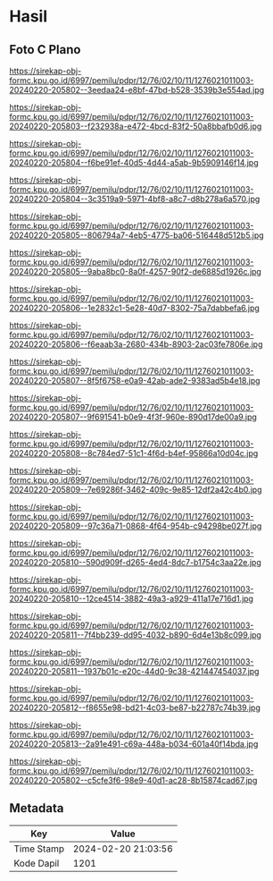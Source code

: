# Hasil

## Foto C Plano

https://sirekap-obj-formc.kpu.go.id/6997/pemilu/pdpr/12/76/02/10/11/1276021011003-20240220-205802--3eedaa24-e8bf-47bd-b528-3539b3e554ad.jpg

https://sirekap-obj-formc.kpu.go.id/6997/pemilu/pdpr/12/76/02/10/11/1276021011003-20240220-205803--f232938a-e472-4bcd-83f2-50a8bbafb0d6.jpg

https://sirekap-obj-formc.kpu.go.id/6997/pemilu/pdpr/12/76/02/10/11/1276021011003-20240220-205804--f6be91ef-40d5-4d44-a5ab-9b5909146f14.jpg

https://sirekap-obj-formc.kpu.go.id/6997/pemilu/pdpr/12/76/02/10/11/1276021011003-20240220-205804--3c3519a9-5971-4bf8-a8c7-d8b278a6a570.jpg

https://sirekap-obj-formc.kpu.go.id/6997/pemilu/pdpr/12/76/02/10/11/1276021011003-20240220-205805--806794a7-4eb5-4775-ba06-516448d512b5.jpg

https://sirekap-obj-formc.kpu.go.id/6997/pemilu/pdpr/12/76/02/10/11/1276021011003-20240220-205805--9aba8bc0-8a0f-4257-90f2-de6885d1926c.jpg

https://sirekap-obj-formc.kpu.go.id/6997/pemilu/pdpr/12/76/02/10/11/1276021011003-20240220-205806--1e2832c1-5e28-40d7-8302-75a7dabbefa6.jpg

https://sirekap-obj-formc.kpu.go.id/6997/pemilu/pdpr/12/76/02/10/11/1276021011003-20240220-205806--f6eaab3a-2680-434b-8903-2ac03fe7806e.jpg

https://sirekap-obj-formc.kpu.go.id/6997/pemilu/pdpr/12/76/02/10/11/1276021011003-20240220-205807--8f5f6758-e0a9-42ab-ade2-9383ad5b4e18.jpg

https://sirekap-obj-formc.kpu.go.id/6997/pemilu/pdpr/12/76/02/10/11/1276021011003-20240220-205807--9f691541-b0e9-4f3f-960e-890d17de00a9.jpg

https://sirekap-obj-formc.kpu.go.id/6997/pemilu/pdpr/12/76/02/10/11/1276021011003-20240220-205808--8c784ed7-51c1-4f6d-b4ef-95866a10d04c.jpg

https://sirekap-obj-formc.kpu.go.id/6997/pemilu/pdpr/12/76/02/10/11/1276021011003-20240220-205809--7e69286f-3462-409c-9e85-12df2a42c4b0.jpg

https://sirekap-obj-formc.kpu.go.id/6997/pemilu/pdpr/12/76/02/10/11/1276021011003-20240220-205809--97c36a71-0868-4f64-954b-c94298be027f.jpg

https://sirekap-obj-formc.kpu.go.id/6997/pemilu/pdpr/12/76/02/10/11/1276021011003-20240220-205810--590d909f-d265-4ed4-8dc7-b1754c3aa22e.jpg

https://sirekap-obj-formc.kpu.go.id/6997/pemilu/pdpr/12/76/02/10/11/1276021011003-20240220-205810--12ce4514-3882-49a3-a929-411a17e716d1.jpg

https://sirekap-obj-formc.kpu.go.id/6997/pemilu/pdpr/12/76/02/10/11/1276021011003-20240220-205811--7f4bb239-dd95-4032-b890-6d4e13b8c099.jpg

https://sirekap-obj-formc.kpu.go.id/6997/pemilu/pdpr/12/76/02/10/11/1276021011003-20240220-205811--1937b01c-e20c-44d0-9c38-421447454037.jpg

https://sirekap-obj-formc.kpu.go.id/6997/pemilu/pdpr/12/76/02/10/11/1276021011003-20240220-205812--f8655e98-bd21-4c03-be87-b22787c74b39.jpg

https://sirekap-obj-formc.kpu.go.id/6997/pemilu/pdpr/12/76/02/10/11/1276021011003-20240220-205813--2a91e491-c69a-448a-b034-601a40f14bda.jpg

https://sirekap-obj-formc.kpu.go.id/6997/pemilu/pdpr/12/76/02/10/11/1276021011003-20240220-205802--c5cfe3f6-98e9-40d1-ac28-8b15874cad67.jpg


## Metadata

| Key        | Value               |
| ---------- | ------------------- |
| Time Stamp | 2024-02-20 21:03:56 |
| Kode Dapil | 1201                |



